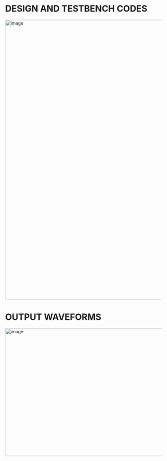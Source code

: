 
# **DESIGN AND TESTBENCH CODES**

<img width="1908" height="897" alt="image" src="https://github.com/user-attachments/assets/c0dd3d22-b3c7-4b84-b216-d2c7272bdd51" />

# **OUTPUT WAVEFORMS**

<img width="1910" height="410" alt="image" src="https://github.com/user-attachments/assets/e4280bc5-73fe-4856-aeab-ff590de76675" />
